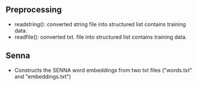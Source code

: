 ## Preprocessing
- readstring(): converted string file into structured list contains training data. 
- readfile(): converted txt. file into structured list contains training data. 

## Senna
- Constructs the SENNA word embeddings from two txt files ("words.txt" and "embeddings.txt")
